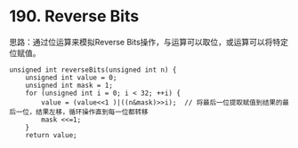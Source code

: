# 190. Reverse Bits
思路：通过位运算来模拟Reverse Bits操作，与运算可以取位，或运算可以将特定位赋值。

    unsigned int reverseBits(unsigned int n) {  
        unsigned int value = 0;  
        unsigned int mask = 1;  
        for (unsigned int i = 0; i < 32; ++i) {  
            value = (value<<1 )|((n&mask)>>i);  // 将最后一位提取赋值到结果的最后一位，结果左移，循环操作直到每一位都转移
            mask <<=1;  
        }  
        return value;  
    
